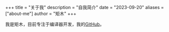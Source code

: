 +++
title = "关于我"
description = "自我简介"
date = "2023-09-20"
aliases = ["about-me"]
author = "矩木"
+++

我是矩木，目前专注于编译器开发，我的[GitHub](https://github.com/gohugoio)。
